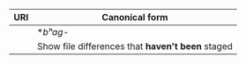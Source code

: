 
| URI | Canonical form |
| --- | --- |
|  | **bʰag-*  |
|  | Show file differences that **haven't been** staged |
